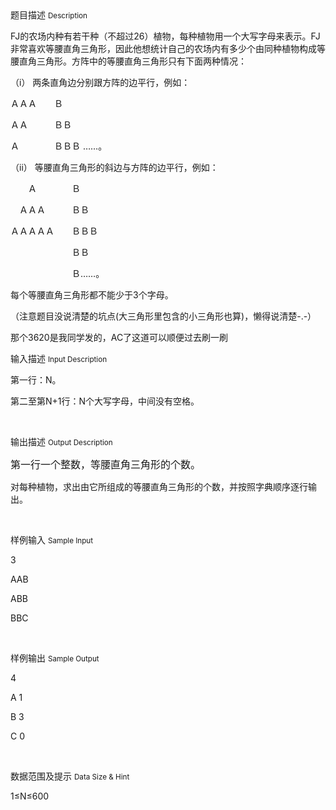 <div class="panel panel-default">
<div class="area-title">
<span>
题目描述
<small>Description</small>
</span></div>
<div class="panel-body">

<p>FJ的农场内种有若干种（不超过26）植物，每种植物用一个大写字母来表示。FJ非常喜欢等<span style="">腰直角三角形，因此他想统计自己的农场内有多少个由同种植物构成等腰直角三角形。方阵中的</span><span style="">等腰直角三角形只有下面两种情况：</span></p><p>（i） 两条直角边分别跟方阵的边平行，例如：</p><p>ＡＡＡ　　Ｂ</p><p>ＡＡ　　　ＢＢ</p><p>Ａ　　　　ＢＢＢ ……。</p><p>（ii） 等腰直角三角形的斜边与方阵的边平行，例如：</p><p>　　Ａ　　　　Ｂ</p><p>　ＡＡＡ　　　ＢＢ</p><p>ＡＡＡＡＡ　　ＢＢＢ</p><p>　　　　　　　ＢＢ</p><p>　　　　　　　Ｂ……。</p><p>每个等腰直角三角形都不能少于3个字母。</p><p>（注意题目没说清楚的坑点(大三角形里包含的小三角形也算)，懒得说清楚-.-）</p><p>那个3620是我同学发的，AC了这道可以顺便过去刷一刷</p>

</div>
</div>

<div class="panel panel-default">
<div class="area-title">
<span>
输入描述
<small>Input Description</small>
</span></div>
<div class="panel-body">
<p style="">第一行：N。 </p><p style="">第二至第N+1行：N个大写字母，中间没有空格。</p><p><br></p>

</div>
</div>
<div  class="panel panel-default">
<div class="area-title">
<span>
输出描述
<small>Output Description</small>
</span></div>
<div class="panel-body">

<p style="white-space: normal;"><span style="font-size: 16px;">第一行一个整数，等腰直角三角形的个数。</span><br/></p><p style="white-space: normal;">对每种植物，求出由它所组成的等腰直角三角形的个数，并按照字典顺序逐行输出。</p><p><br/></p>

</div>
</div>


<div class="panel panel-default">
<div class="area-title">
<span>
样例输入
<small>Sample Input</small>
</span></div>
<div class="panel-body">
<p>3 </p><p>AAB </p><p>ABB </p><p>BBC</p><p><br></p>

</div>
</div>

<div class="panel panel-default">
<div class="area-title">
<span>
样例输出
<small>Sample Output</small>
</span></div>
<div class="panel-body">
<p><span style="">4 </span><br></p><p>A 1 </p><p>B 3 </p><p>C 0</p><p><br></p>

</div>
</div>

<div class="panel panel-default">
<div class="area-title">
<span>
数据范围及提示
<small>Data Size & Hint</small>
</span></div>
<div class="panel-body">
<p>1≤N≤600</p>
</div>
</div>